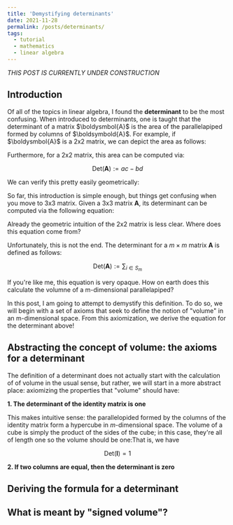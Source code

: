 ```yaml
---
title: 'Demystifying determinants'
date: 2021-11-28
permalink: /posts/determinants/
tags:
  - tutorial
  - mathematics
  - linear algebra
---
```



_THIS POST IS CURRENTLY UNDER CONSTRUCTION_

Introduction
------------

Of all of the topics in linear algebra, I found the **determinant** to be the most confusing. When introduced to determinants, one is taught that the determinant of a matrix $\boldysmbol{A}$ is the area of the parallelapiped formed by columns of $\boldsymbold{A}$. For example, if $\boldysmbol{A}$ is a 2x2 matrix, we can depict the area as follows:


Furthermore, for a 2x2 matrix, this area can be computed via:

$$\text{Det}(\boldsymbol{A}) := ac - bd$$

We can verify this pretty easily geometrically:


So far, this introduction is simple enough, but things get confusing when you move to 3x3 matrix. Given a 3x3 matrix $\boldsymbol{A}$, its determinant can be computed via the following equation:


Already the geometric intuition of the 2x2 matrix is less clear. Where does this equation come from?

Unfortunately, this is not the end. The determinant for a $m \times m$ matrix $\boldsymbol{A}$ is defined as follows:

$$\text{Det}(\boldsymbol{A}) := \sum_{i \in S_m}$$

If you're like me, this equation is very opaque. How on earth does this calculate the volumne of a m-dimensional parallelapiped? 

In this post, I am going to attempt to demystify this definition. To do so, we will begin with a set of axioms that seek to define the notion of "volume" in an m-dimensional space. From this axiomization, we derive the equation for the determinant above!

Abstracting the concept of volume: the axioms for a determinant
---------------------------------------------------------------

The definition of a determinant does not actually start with the calculation of of volume in the usual sense, but rather, we will start in a more abstract place: axiomizing the properties that "volume" should have:

**1. The determinant of the identity matrix is one**  

This makes intuitive sense: the parallelopided formed by the columns of the identity matrix form a hypercube in $m$-dimensional space. The volume of a cube is simply the product of the sides of the cube; in this case, they're all of length one so the volume should be one:That is, we have 

$$\text{Det}(\boldsymbol{I}) = 1$$

**2. If two columns are equal, then the determinant is zero**  


Deriving the formula for a determinant
--------------------------------------

What is meant by "signed volume"?
---------------------------------
